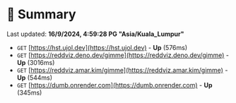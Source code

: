 # 📖 Summary
Last updated: **16/9/2024, 4:59:28 PG "Asia/Kuala_Lumpur"**

- `GET` [https://hst.ujol.dev](https://hst.ujol.dev) - **Up** (576ms)
- `GET` [https://reddviz.deno.dev/gimme](https://reddviz.deno.dev/gimme) - **Up** (3016ms)
- `GET` [https://reddviz.amar.kim/gimme](https://reddviz.amar.kim/gimme) - **Up** (544ms)
- `GET` [https://dumb.onrender.com](https://dumb.onrender.com) - **Up** (345ms)
